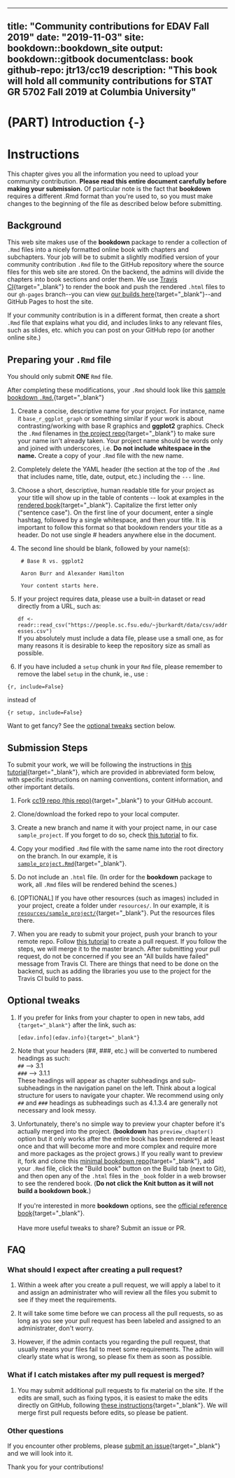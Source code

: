 
---
title: "Community contributions for EDAV Fall 2019" 
date: "2019-11-03"
site: bookdown::bookdown_site
output: bookdown::gitbook
documentclass: book
github-repo: jtr13/cc19
description: "This book will hold all community contributions for STAT GR 5702 Fall 2019 at Columbia University"
---


# (PART) Introduction {-}

# Instructions
This chapter gives you all the information you need to upload your community contribution. **Please read this entire document carefully before making your submission.** Of particular note is the fact that **bookdown** requires a different .Rmd format than you're used to, so you must make changes to the beginning of the file as described below before submitting.

## Background

This web site makes use of the **bookdown** package to render a collection of `.Rmd` files into a nicely formatted online book with chapters and subchapters. Your job will be to submit a slightly modified version of your community contribution `.Rmd` file to the GitHub repository where the source files for this web site are stored. On the backend, the admins will divide the chapters into book sections and order them. We use [Travis CI](https://travis-ci.com){target="_blank"} to render the book and push the rendered `.html` files to our `gh-pages` branch--you can view [our builds here](https://travis-ci.com/jtr13/cc19){target="_blank"}--and GitHub Pages to host the site. 

If your community contribution is in a different format, then create a short `.Rmd` file that explains what you did, and includes links to any relevant files, such as slides, etc. which you can post on your GitHub repo (or another online site.)

## Preparing your `.Rmd` file

You should only submit **ONE** `Rmd` file. 

After completing these modifications, your `.Rmd` should look like this [sample bookdown `.Rmd`.](sample_project.Rmd){target="_blank"}

1. Create a concise, descriptive name for your project. For instance, name it `base_r_ggplot_graph` or something similar if your work is about contrasting/working with base R graphics and **ggplot2** graphics. Check the `.Rmd` filenames in [the project repo](https://github.com/jtr13/cc19){target="_blank"} to make sure your name isn't already taken. Your project name should be words only and joined with underscores, i.e. **Do not include whitespace in the name.** Create a copy of your `.Rmd` file with the new name. 

2.  Completely delete the YAML header (the section at the top of the `.Rmd` that includes name, title, date, output, etc.) including the `---` line.
    
3. Choose a short, descriptive, human readable title for your project as your title will show up in the table of contents -- look at examples in the [rendered book](https://jtr13.github.io/cc19/){target="_blank"}. Capitalize the first letter only ("sentence case"). On the first line of your document, enter a single hashtag, followed by a single whitespace, and then your title. It is important to follow this format so that bookdown renders your title as a header. Do not use single # headers anywhere else in the document.
    
4. The second line should be blank, followed by your name(s):
    
   ```
    # Base R vs. ggplot2
    
    Aaron Burr and Alexander Hamilton

    Your content starts here. 
   ```

5. If your project requires data, please use a built-in dataset or read directly from a URL, such as:

    `df <- readr::read_csv("https://people.sc.fsu.edu/~jburkardt/data/csv/addresses.csv")` <br> If you absolutely must include a data file, please use a small one, as for many reasons it is desirable to keep the repository size as small as possible.
    
6. If you have included a `setup` chunk in your `Rmd` file, please remember to remove the label `setup` in the chunk, ie., use :

  ```
  {r, include=False}
  ```
  
  instead of
  
  ```
  {r setup, include=False}
  ```

Want to get fancy? See the [optional tweaks](#optional-tweaks) section below.

## Submission Steps

To submit your work, we will be following the instructions in [this tutorial](https://edav.info/github.html#st-pr-on-another-repo-with-branching){target="_blank"}, which are provided in abbreviated form below, with specific instructions on naming conventions, content information, and other important details.

1. Fork [cc19 repo (this repo)](https://github.com/jtr13/cc19){target="_blank"} to your GitHub account. 

2. Clone/download the forked repo to your local computer.

3. Create a new branch and name it with your project name, in our case `sample_project`. If you forget to do so, check [this tutorial](https://edav.info/github.html#fixing-mistakes) to fix.  

4. Copy your modified `.Rmd` file with the same name into the root directory on the branch. In our example, it is [`sample_project.Rmd`](sample_project.Rmd){target="_blank"}. 
   
5. Do not include an `.html` file. (In order for the **bookdown** package to work, all `.Rmd` files will be rendered behind the scenes.)

6. [OPTIONAL] If you have other resources (such as images) included in your project, create a folder under `resources/`. In our example, it is [`resources/sample_project/`](resources/sample_project){target="_blank"}. Put the resources files there. 

7. When you are ready to submit your project, push your branch to your remote repo. Follow [this tutorial](https://help.github.com/en/articles/creating-a-pull-request-from-a-fork) to create a pull request. If you follow the steps, we will merge it to the master branch. After submitting your pull request, do not be concerned if you see an "All builds have failed" message from Travis CI. There are things that need to be done on the backend, such as adding the libraries you use to the project for the Travis CI build to pass.

## Optional tweaks

1. If you prefer for links from your chapter to open in new tabs, add `{target="_blank"}` after the link, such as:

    `[edav.info](edav.info){target="_blank"}`

2. Note that your headers (##, ###, etc.) will be converted to numbered headings as such: <br> `##`  --> 3.1 <br> `###` --> 3.1.1 <br> These headings will appear as chapter subheadings and sub-subheadings in the navigation panel on the left. Think about a logical structure for users to navigate your chapter. We recommend using only `##` and `###` headings as subheadings such as 4.1.3.4 are generally not necessary and look messy.

3. Unfortunately, there's no simple way to preview your chapter before it's actually merged into the project. (**bookdown** has  `preview_chapter()` option but it only works after the entire book has been rendered at least once and that will become more and more complex and require more and more packages as the project grows.) If you really want to preview it, fork and clone this [minimal bookdown repo](https://github.com/yihui/bookdown-minimal){target="_blank"}, add your `.Rmd` file, click the "Build book" button on the Build tab (next to Git), and then open any of the `.html` files in the `_book` folder in a web browser to see the rendered book. (**Do not click the Knit button as it will not build a bookdown book.**) <br><br> If you're interested in more **bookdown** options, see the [official reference book](https://bookdown.org/yihui/bookdown/){target="_blank"}. <br><br> Have more useful tweaks to share? Submit an issue or PR.


## FAQ

### What should I expect after creating a pull request? 

1. Within a week after you create a pull request, we will apply a label to it and assign an administrater who will review all the files you submit to see if they meet the requirements. 

2. It will take some time before we can process all the pull requests, so as long as you see your pull request has been labeled and assigned to an administrater, don't worry. 

3. However, if the admin contacts you regarding the pull request, that usually means your files fail to meet some requirements. The admin will clearly state what is wrong, so please fix them as soon as possible. 

### What if I catch mistakes after my pull request is merged?

1. You may submit additional pull requests to fix material on the site. If the edits are small, such as fixing typos, it is easiest to make the edits directly on GitHub, following [these instructions](https://edav.info/contribute.html#github-only-walkthrough){target="_blank"}. We will merge first pull requests before edits, so please be patient.

### Other questions

If you encounter other problems, please [submit an issue](https://github.com/jtr13/cc19/issues){target="_blank"} and we will look into it. 

Thank you for your contributions!
